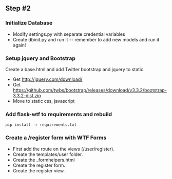 ## Step #2

### Initialize Database
- Modify settings.py with separate credential variables
- Create dbinit.py and run it -- remember to add new models and run it again!

### Setup jquery and Bootstrap
Create a base.html and add Twitter bootstrap and jquery to static.
- Get http://jquery.com/download/
- Get https://github.com/twbs/bootstrap/releases/download/v3.3.2/bootstrap-3.3.2-dist.zip
- Move to static css, javascript

### Add flask-wtf to requirements and rebuild
```
pip install -r requirements.txt
```

### Create a /register form with WTF Forms
- First add the route on the views (/user/register).
- Create the templates/user folder.
- Create the _formhelpers.html
- Create the register form.
- Create the register view.
